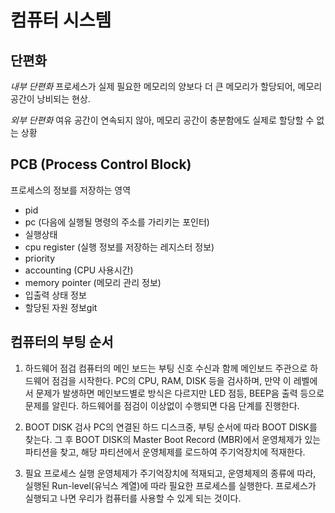 # 컴퓨터 시스템

## 단편화

_내부 단편화_
 프로세스가 실제 필요한 메모리의 양보다 더 큰 메모리가 할당되어, 메모리 공간이 낭비되는 현상.

_외부 단편화_
 여유 공간이 연속되지 않아, 메모리 공간이 충분함에도 실제로 할당할 수 없는 상황



## PCB (Process Control Block)

프로세스의 정보를 저장하는 영역
* pid
* pc (다음에 실행될 명령의 주소를 가리키는 포인터)
* 실행상태
* cpu register (실행 정보를 저장하는 레지스터 정보)
* priority
* accounting (CPU 사용시간)
* memory pointer (메모리 관리 정보)
* 입출력 상태 정보
* 할당된 자원 정보git 



## 컴퓨터의 부팅 순서

1. 하드웨어 점검
컴퓨터의 메인 보드는 부팅 신호 수신과 함께 메인보드 주관으로 하드웨어 점검을 시작한다. PC의 CPU, RAM, DISK 등을 검사하며, 만약 이 레벨에서 문제가 발생하면 메인보드별로 방식은 다르지만 LED 점등, BEEP음 출력 등으로 문제를 알린다. 하드웨어를 점검이 이상없이 수행되면 다음 단계를 진행한다.

2. BOOT DISK 검사
PC의 연결된 하드 디스크중, 부팅 순서에 따라 BOOT DISK를 찾는다. 그 후 BOOT DISK의 Master Boot Record (MBR)에서 운영체제가 있는 파티션을 찾고, 해당 파티션에서 운영체제를 로드하여 주기억장치에 적재한다.

3. 필요 프로세스 실행
운영체제가 주기억장치에 적재되고, 운영체제의 종류에 따라, 실행된 Run-level(유닉스 계열)에 따라 필요한 프로세스를 실행한다. 프로세스가 실행되고 나면 우리가 컴퓨터를 사용할 수 있게 되는 것이다.

